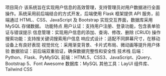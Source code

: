 项目简介
该系统旨在实现用户信息的高效管理，支持管理员对用户数据进行全面操作。系统采用前后端结合的方式开发，后端使用 Flask 框架提供 API 服务，前端通过 HTML、CSS、JavaScript 及 Bootstrap 实现交互界面，数据库采用 MySQL 存储数据。
功能特点
用户认证：支持用户注册、登录功能，包含表单验证与错误提示
信息管理：实现用户信息的添加、查询、修改、删除 (CRUD) 操作
搜索功能：支持按关键词搜索用户信息
响应式设计：适配不同屏幕尺寸，在移动设备上有良好表现
视觉优化：采用渐变背景、卡片式布局、微动画等提升用户体验
数据验证：前后端双重验证，确保数据完整性和安全性
技术栈
后端：Python、Flask、PyMySQL
前端：HTML5、CSS3、JavaScript、jQuery、Bootstrap 5、Font Awesome
数据库：MySQL
其他工具：LayUI 组件库、Tailwind CSS
